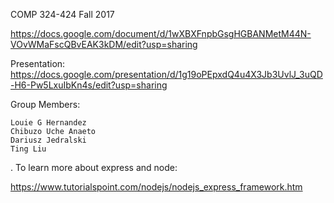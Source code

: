 COMP 324-424
Fall 2017

https://docs.google.com/document/d/1wXBXFnpbGsgHGBANMetM44N-VOvWMaFscQBvEAK3kDM/edit?usp=sharing

Presentation:
https://docs.google.com/presentation/d/1g19oPEpxdQ4u4X3Jb3UvlJ_3uQD-H6-Pw5LxuIbKn4s/edit?usp=sharing


Group Members:

    Louie G Hernandez
    Chibuzo Uche Anaeto
    Dariusz Jedralski
    Ting Liu
.
To learn more about express and node:

https://www.tutorialspoint.com/nodejs/nodejs_express_framework.htm